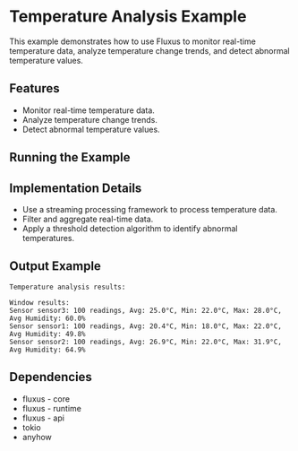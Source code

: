 # Temperature Analysis Example

This example demonstrates how to use Fluxus to monitor real-time temperature data, analyze temperature change trends, and detect abnormal temperature values.

## Features

- Monitor real-time temperature data.
- Analyze temperature change trends.
- Detect abnormal temperature values.

## Running the Example

## Implementation Details

- Use a streaming processing framework to process temperature data.
- Filter and aggregate real-time data.
- Apply a threshold detection algorithm to identify abnormal temperatures.

## Output Example

```
Temperature analysis results:

Window results:
Sensor sensor3: 100 readings, Avg: 25.0°C, Min: 22.0°C, Max: 28.0°C, Avg Humidity: 60.0%
Sensor sensor1: 100 readings, Avg: 20.4°C, Min: 18.0°C, Max: 22.0°C, Avg Humidity: 49.8%
Sensor sensor2: 100 readings, Avg: 26.9°C, Min: 22.0°C, Max: 31.9°C, Avg Humidity: 64.9%
```

## Dependencies

- fluxus - core
- fluxus - runtime
- fluxus - api
- tokio
- anyhow
